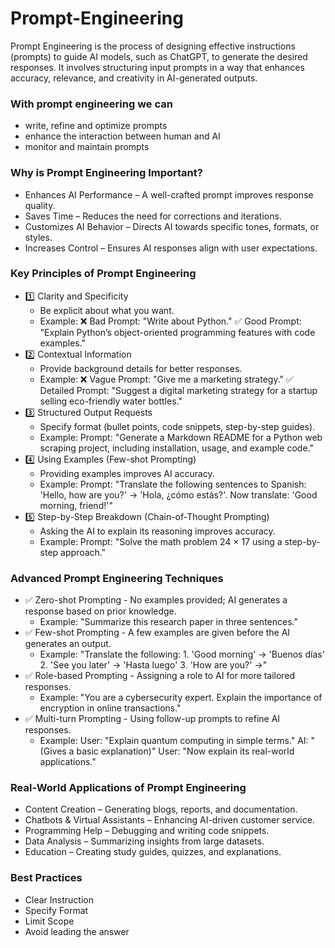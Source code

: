 # Prompt-Engineering

Prompt Engineering is the process of designing effective instructions (prompts) to guide AI models, such as ChatGPT, to generate the desired responses. It involves structuring input prompts in a way that enhances accuracy, relevance, and creativity in AI-generated outputs.

### With prompt engineering we can
  - write, refine and optimize prompts
  - enhance the interaction between human and AI
  - monitor and maintain prompts

### Why is Prompt Engineering Important?
 - Enhances AI Performance – A well-crafted prompt improves response quality.
 - Saves Time – Reduces the need for corrections and iterations.
 - Customizes AI Behavior – Directs AI towards specific tones, formats, or styles.
 - Increases Control – Ensures AI responses align with user expectations.

### Key Principles of Prompt Engineering
 - 1️⃣ Clarity and Specificity
    - Be explicit about what you want.
    - Example: ❌ Bad Prompt: "Write about Python."
               ✅ Good Prompt: "Explain Python’s object-oriented programming features with code examples."
 - 2️⃣ Contextual Information
    - Provide background details for better responses.
    - Example: ❌ Vague Prompt: "Give me a marketing strategy."
               ✅ Detailed Prompt: "Suggest a digital marketing strategy for a startup selling eco-friendly water bottles."
  - 3️⃣ Structured Output Requests
    - Specify format (bullet points, code snippets, step-by-step guides).
    - Example: Prompt: "Generate a Markdown README for a Python web scraping project, including installation, usage, and example code."
  - 4️⃣ Using Examples (Few-shot Prompting)
    - Providing examples improves AI accuracy.
    - Example: Prompt: "Translate the following sentences to Spanish: 'Hello, how are you?' → 'Hola, ¿cómo estás?'. Now translate: 'Good morning, friend!'"
  - 5️⃣ Step-by-Step Breakdown (Chain-of-Thought Prompting)
    - Asking the AI to explain its reasoning improves accuracy.
    - Example: Prompt: "Solve the math problem 24 × 17 using a step-by-step approach."

### Advanced Prompt Engineering Techniques
  - ✅ Zero-shot Prompting - No examples provided; AI generates a response based on prior knowledge.
    - Example: "Summarize this research paper in three sentences."
  - ✅ Few-shot Prompting - A few examples are given before the AI generates an output.
    - Example: "Translate the following:
                1. 'Good morning' → 'Buenos días'
                2. 'See you later' → 'Hasta luego'
                3. 'How are you?' →"
  - ✅ Role-based Prompting - Assigning a role to AI for more tailored responses.
    - Example: "You are a cybersecurity expert. Explain the importance of encryption in online transactions."
  - ✅ Multi-turn Prompting - Using follow-up prompts to refine AI responses.
    - Example: User: "Explain quantum computing in simple terms."
                AI: "(Gives a basic explanation)"
                User: "Now explain its real-world applications."
### Real-World Applications of Prompt Engineering
  - Content Creation – Generating blogs, reports, and documentation.
  - Chatbots & Virtual Assistants – Enhancing AI-driven customer service.
  - Programming Help – Debugging and writing code snippets.
  - Data Analysis – Summarizing insights from large datasets.
  - Education – Creating study guides, quizzes, and explanations.
### Best Practices
  - Clear Instruction
  - Specify Format
  - Limit Scope
  - Avoid leading the answer
